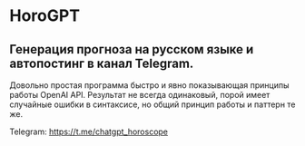 # HoroGPT
## Генерация прогноза на русском языке и автопостинг в канал Telegram.
Довольно простая программа быстро и явно показывающая принципы работы OpenAI API.
Результат не всегда одинаковый, порой имеет случайные ошибки в синтаксисе, но общий принцип работы и паттерн те же.

Telegram: https://t.me/chatgpt_horoscope
